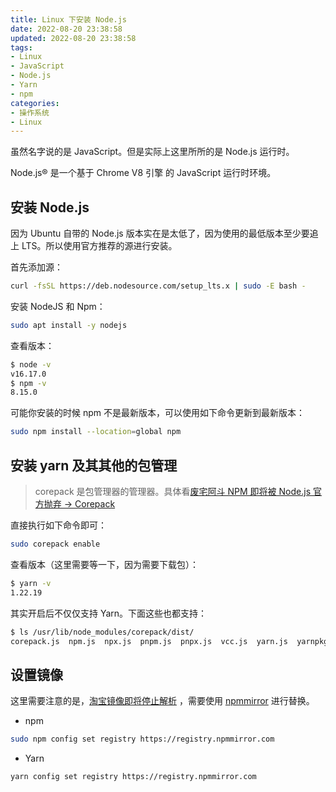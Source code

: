 ```yaml
---
title: Linux 下安装 Node.js
date: 2022-08-20 23:38:58
updated: 2022-08-20 23:38:58
tags:
- Linux
- JavaScript
- Node.js
- Yarn
- npm
categories:
- 操作系统
- Linux
---
```


虽然名字说的是 JavaScript。但是实际上这里所所的是 Node.js 运行时。

Node.js® 是一个基于 Chrome V8 引擎 的 JavaScript 运行时环境。

## 安装 Node.js

因为 Ubuntu 自带的 Node.js 版本实在是太低了，因为使用的最低版本至少要追上 LTS。所以使用官方推荐的源进行安装。

首先添加源：

```bash
curl -fsSL https://deb.nodesource.com/setup_lts.x | sudo -E bash -
```

安装 NodeJS 和 Npm：

```bash
sudo apt install -y nodejs
```

查看版本：

```bash
$ node -v
v16.17.0
$ npm -v
8.15.0
```

可能你安装的时候 npm 不是最新版本，可以使用如下命令更新到最新版本：

```bash
sudo npm install --location=global npm
```

## 安装 yarn 及其其他的包管理

> corepack 是包管理器的管理器。具体看[废宅阿斗 NPM 即将被 Node.js 官方抛弃 → Corepack](https://zhuanlan.zhihu.com/p/408122100)

直接执行如下命令即可：

```bash
sudo corepack enable
```

查看版本（这里需要等一下，因为需要下载包）：

```bash
$ yarn -v
1.22.19
```

其实开启后不仅仅支持 Yarn。下面这些也都支持：

```bash
$ ls /usr/lib/node_modules/corepack/dist/
corepack.js  npm.js  npx.js  pnpm.js  pnpx.js  vcc.js  yarn.js  yarnpkg.js
```

## 设置镜像

这里需要注意的是，[淘宝镜像即将停止解析](https://zhuanlan.zhihu.com/p/465424728) ，需要使用 [npmmirror](https://www.npmmirror.com/) 进行替换。

- npm

```bash
sudo npm config set registry https://registry.npmmirror.com
```

- Yarn

```bash
yarn config set registry https://registry.npmmirror.com
```